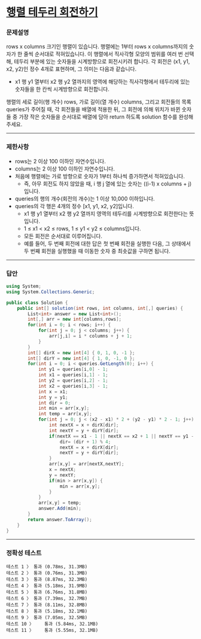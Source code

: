 # <a href="https://school.programmers.co.kr/learn/courses/30/lessons/77485">행렬 테두리 회전하기</a>

### 문제설명

rows x columns 크기인 행렬이 있습니다. 행렬에는 1부터 rows x columns까지의 숫자가 한 줄씩 순서대로 적혀있습니다. 이 행렬에서 직사각형 모양의 범위를 여러 번 선택해, 테두리 부분에 있는 숫자들을 시계방향으로 회전시키려 합니다. 각 회전은 (x1, y1, x2, y2)인 정수 4개로 표현하며, 그 의미는 다음과 같습니다.

 - x1 행 y1 열부터 x2 행 y2 열까지의 영역에 해당하는 직사각형에서 테두리에 있는 숫자들을 한 칸씩 시계방향으로 회전합니다.

행렬의 세로 길이(행 개수) rows, 가로 길이(열 개수) columns, 그리고 회전들의 목록 queries가 주어질 때, 각 회전들을 배열에 적용한 뒤, 그 회전에 의해 위치가 바뀐 숫자들 중 가장 작은 숫자들을 순서대로 배열에 담아 return 하도록 solution 함수를 완성해주세요.

***

### 제한사항

 - rows는 2 이상 100 이하인 자연수입니다.
 - columns는 2 이상 100 이하인 자연수입니다.
 - 처음에 행렬에는 가로 방향으로 숫자가 1부터 하나씩 증가하면서 적혀있습니다.
   - 즉, 아무 회전도 하지 않았을 때, i 행 j 열에 있는 숫자는 ((i-1) x columns + j)입니다.
 - queries의 행의 개수(회전의 개수)는 1 이상 10,000 이하입니다.
 - queries의 각 행은 4개의 정수 [x1, y1, x2, y2]입니다.
   - x1 행 y1 열부터 x2 행 y2 열까지 영역의 테두리를 시계방향으로 회전한다는 뜻입니다.
   - 1 ≤ x1 < x2 ≤ rows, 1 ≤ y1 < y2 ≤ columns입니다.
   - 모든 회전은 순서대로 이루어집니다.
   - 예를 들어, 두 번째 회전에 대한 답은 첫 번째 회전을 실행한 다음, 그 상태에서 두 번째 회전을 실행했을 때 이동한 숫자 중 최솟값을 구하면 됩니다.

***

### 답안
``` csharp
using System;
using System.Collections.Generic;

public class Solution {
    public int[] solution(int rows, int columns, int[,] queries) {
        List<int> answer = new List<int>();
        int[,] arr = new int[columns,rows];
        for(int i = 0; i < rows; i++) {
            for(int j = 0; j < columns; j++) {
                arr[j,i] = i * columns + j + 1;
            }
        }
        int[] dirX = new int[4] { 0, 1, 0, -1 };
        int[] dirY = new int[4] { 1, 0, -1, 0 };
        for(int i = 0; i < queries.GetLength(0); i++) {
            int y1 = queries[i,0] - 1;
            int x1 = queries[i,1] - 1;
            int y2 = queries[i,2] - 1;
            int x2 = queries[i,3] - 1;
            int x = x1;
            int y = y1;
            int dir = 0;
            int min = arr[x,y];
            int temp = arr[x,y];
            for(int j = 0; j < (x2 - x1) * 2 + (y2 - y1) * 2 - 1; j++) {
                int nextX = x + dirX[dir];
                int nextY = y + dirY[dir];
                if(nextX == x1 - 1 || nextX == x2 + 1 || nextY == y1 - 1 || nextY == y2 + 1) {
                    dir= (dir + 1) % 4;
                    nextX = x + dirX[dir];
                    nextY = y + dirY[dir];
                }
                arr[x,y] = arr[nextX,nextY];
                x = nextX;
                y = nextY;
                if(min > arr[x,y]) {
                    min = arr[x,y];
                }
            }
            arr[x,y] = temp;
            answer.Add(min);
        }
        return answer.ToArray();
    }
}
```

***

### 정확성 테스트
```
테스트 1 〉	통과 (0.78ms, 31.3MB)
테스트 2 〉	통과 (0.76ms, 31.3MB)
테스트 3 〉	통과 (8.87ms, 32.3MB)
테스트 4 〉	통과 (5.18ms, 31.9MB)
테스트 5 〉	통과 (6.76ms, 31.8MB)
테스트 6 〉	통과 (7.39ms, 32.7MB)
테스트 7 〉	통과 (8.11ms, 32.8MB)
테스트 8 〉	통과 (5.18ms, 32.1MB)
테스트 9 〉	통과 (7.05ms, 32.5MB)
테스트 10 〉	통과 (5.84ms, 32.1MB)
테스트 11 〉	통과 (5.55ms, 32.1MB)
```